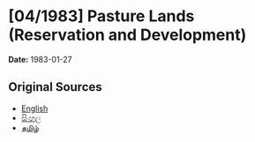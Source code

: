 # [04/1983] Pasture Lands (Reservation and Development)

**Date:** 1983-01-27

## Original Sources

- [English](https://documents.gov.lk/view/acts/1983/1/04-1983_E.pdf)
- [සිංහල](https://documents.gov.lk/view/acts/1983/1/04-1983_S.pdf)
- [தமிழ்](https://documents.gov.lk/view/acts/1983/1/04-1983_T.pdf)
